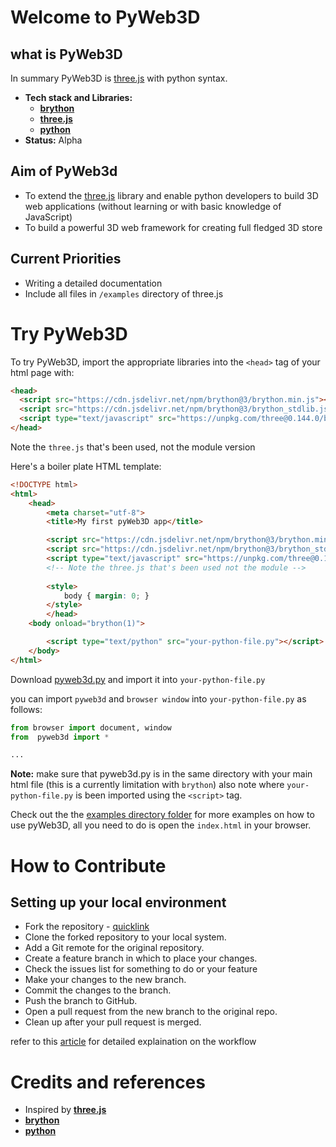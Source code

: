 # Welcome to PyWeb3D
## what is PyWeb3D

In summary PyWeb3D is [three.js](https://threejs.org/) with python syntax. 

 - **Tech stack and Libraries:**
    - **[brython](https://brython.info/)**
    - **[three.js](https://threejs.org/)**
    - **[python](https://python.org/)**
 - **Status:** Alpha
## Aim of PyWeb3d
 - To extend the [three.js](https://threejs.org/) library and enable python developers to build 3D web applications (without learning or with basic knowledge of JavaScript)
 - To build a powerful 3D web framework for creating full fledged 3D store

## Current Priorities
 - Writing a detailed documentation
 - Include all files in `/examples` directory of three.js

# Try PyWeb3D
To try PyWeb3D, import the appropriate libraries into the `<head>` tag of your html page with:
```html 
<head>     
  <script src="https://cdn.jsdelivr.net/npm/brython@3/brython.min.js"></script>
  <script src="https://cdn.jsdelivr.net/npm/brython@3/brython_stdlib.js"></script>
  <script type="text/javascript" src="https://unpkg.com/three@0.144.0/build/three.js"></script>
</head>
```
Note the `three.js` that's been used, not the module version

Here's a boiler plate HTML template:
```html
<!DOCTYPE html>
<html>
	<head>
		<meta charset="utf-8">
		<title>My first pyWeb3D app</title>

		<script src="https://cdn.jsdelivr.net/npm/brython@3/brython.min.js"></script>
		<script src="https://cdn.jsdelivr.net/npm/brython@3/brython_stdlib.js"></script>
		<script type="text/javascript" src="https://unpkg.com/three@0.144.0/build/three.js"></script>
		<!-- Note the three.js that's been used not the module -->
		
		<style>
		    body { margin: 0; }
		</style>
    	</head>
	<body onload="brython(1)">

	    <script type="text/python" src="your-python-file.py"></script>
	</body>
</html>
```

Download [pyweb3d.py](https://raw.githubusercontent.com/Bruno-Odinukweze/PyWeb3D/main/PyWeb3D/pyweb3d.py) and import it into `your-python-file.py`

you can import `pyweb3d` and `browser window` into `your-python-file.py` as follows:
```python
from browser import document, window
from  pyweb3d import *

...
```
**Note:** make sure that pyweb3d.py is in the same directory with your main html file (this is a currently limitation with `brython`)
also note where `your-python-file.py` is been imported using the `<script>` tag.

Check out the the [examples directory folder](https://github.com/Bruno-Odinukweze/PyWeb3D/tree/main/PyWeb3D/examples) for more examples on how to use pyWeb3D, all you need to do is open the `index.html` in your browser.

# How to Contribute
## Setting up your local environment
 - Fork the repository - [quicklink](https://github.com/Bruno-Odinukweze/PyWeb3D/fork)
 - Clone the forked repository to your local system.
 - Add a Git remote for the original repository.
 - Create a feature branch in which to place your changes.
 - Check the issues list for something to do or your feature
 - Make your changes to the new branch.
 - Commit the changes to the branch.
 - Push the branch to GitHub.
 - Open a pull request from the new branch to the original repo.
 - Clean up after your pull request is merged.

refer to this [article](https://blog.scottlowe.org/2015/01/27/using-fork-branch-git-workflow/) for detailed explaination on the workflow

# Credits and references
 - Inspired by **[three.js](https://threejs.org/)**
 - **[brython](https://brython.info/)**
 - **[python](https://python.org/)**
